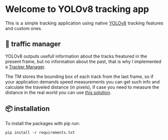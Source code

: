 # Welcome to YOLOv8 tracking app

<p align="justify">
This is a simple tracking application using native <a href="https://github.com/ultralytics/ultralytics">YOLOv8</a>  tracking features and custom ones.

## 🤠 traffic manager

YOLOv8 outputs usefull information about the tracks freatured in the present frame, but no information about the past, that is why I implemented a <a href='https://github.com/JVPRUGBIER/yolov8_tracking_app/blob/main/utils/tracker_manager.py'> Tracker Manager</a>. 

The TM stores the bounding box of each track from the last frame, so if your application demands speed measurements you can get such info and calculate the traveled distance (in pixels), if case you need to measure the distance in the real world you can use <a href='https://medium.com/hal24k-techblog/how-to-track-objects-in-the-real-world-with-tensorflow-sort-and-opencv-a64d9564ccb1'>this solution</a>.

</p>

## 📦 installation

To install the packages with pip run:

```
pip install -r requirements.txt
```
